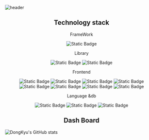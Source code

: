 ![header](https://capsule-render.vercel.app/api?type=shark&Color=blue&height=300&section=header&text=Welecome!&fontSize=70&fontColor=c0c0c0)

<h2 style="text-align:center">Technology stack</h2>
 <div  style="text-align:center">
        <p style="text-align:center">FrameWork</p>
        <img alt="Static Badge"  src="https://img.shields.io/badge/nextjs%20-%20%23B7178C?logo=next.js&logoColor=white">
    </div>
    <div  style="text-align:center">
        <p style="text-align:center">Library</p>
        <img alt="Static Badge"  src="https://img.shields.io/badge/react%20-%20%2361DAFB?logo=react&logoColor=white">
        <img alt="Static Badge"  src="https://img.shields.io/badge/react%20native%20-%20%23B7178C?logo=react&logoColor=white">
    </div>

<div style="text-align:center">
     <p style="text-align:center">Frontend</p>
     <img alt="Static Badge" src="https://img.shields.io/badge/html5-%23E34F26?logo=html5&logoColor=white">
     <img alt="Static Badge" src="https://img.shields.io/badge/css3%20-%20%231572B6?logo=css3&logoColor=white">
     <img alt="Static Badge" src="https://img.shields.io/badge/styleComponent%20-%20%233178C6?logo=styledcomponents&logoColor=white">
    <img alt="Static Badge" src="https://img.shields.io/badge/javascript%20-%20%23F7DF1E?logo=javascript&logoColor=white">
    <img alt="Static Badge" src="https://img.shields.io/badge/typescript%20-%20%233178C6?logo=typescript&logoColor=purple">
  <img alt="Static Badge" src="https://img.shields.io/badge/reactQuery%20-%20%233178C6?logo=react Query&logoColor=purple">
 <img alt="Static Badge" src="https://img.shields.io/badge/react Hook Form%20-%20%233178C6?logo=reacthookform&logoColor=purple">
      <img alt="Static Badge" src="https://img.shields.io/badge/tailwindcss%20-%20%233178C6?logo=tailwindcss&logoColor=white">
</div>

<div style="text-align:center">
    <p style="text-align:center">Language &db</p>
    <img alt="Static Badge" src="https://img.shields.io/badge/c-%23A8B9CC?logo=c&logoColor=white">
    <img alt="Static Badge" src="https://img.shields.io/badge/c++%20-%236DB33F?logo=cplusplus&logoColor=white">
    <img alt="Static Badge" src="https://img.shields.io/badge/mysql%20-%20%234479A1?logo=mysql&logoColor=white">
</div>



<h2 style="text-align:center">Dash Board</h2>


![DongKyu's GitHub stats](https://github-readme-stats.vercel.app/api?username=ldkstellar&theme=dark&show_icons=true)
